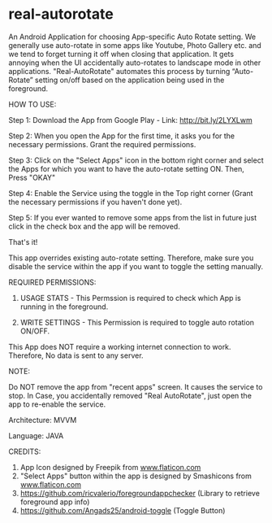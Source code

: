 # real-autorotate

An Android Application for choosing App-specific Auto Rotate setting. We generally use auto-rotate in some apps like Youtube, 
Photo Gallery etc. and we tend to forget turning it off when closing that application. It gets annoying when the UI accidentally 
auto-rotates to landscape mode in other applications. "Real-AutoRotate" automates this process by turning “Auto-Rotate” setting on/off 
based on the application being used in the foreground. 

HOW TO USE:

Step 1: Download the App from Google Play - Link: http://bit.ly/2LYXLwm

Step 2: When you open the App for the first time, it asks you for the necessary permissions. Grant the required permissions.

Step 3: Click on the "Select Apps" icon in the bottom right corner and select the Apps for which you want to have the auto-rotate setting ON. Then, Press "OKAY"

Step 4: Enable the Service using the toggle in the Top right corner (Grant the necessary permissions if you haven't done yet).

Step 5: If you ever wanted to remove some apps from the list in future just click in the check box and the app will be removed.

That's it! 

This app overrides existing auto-rotate setting. Therefore, make sure you disable the service within the app if you want to toggle the setting manually.

REQUIRED PERMISSIONS:

1. USAGE STATS - This Permssion is required to check which App is running in the foreground.

2. WRITE SETTINGS - This Permission is required to toggle auto rotation ON/OFF.

This App does NOT require a working internet connection to work. Therefore, No data is sent to any server.

NOTE:

Do NOT remove the app from "recent apps" screen. It causes the service to stop.
In Case, you accidentally removed "Real AutoRotate", just open the app to re-enable the service.

Architecture: MVVM

Language: JAVA

CREDITS:

1. App Icon designed by Freepik from www.flaticon.com
2. "Select Apps" button within the app is designed by Smashicons from www.flaticon.com
3. https://github.com/ricvalerio/foregroundappchecker (Library to retrieve foreground app info)
4. https://github.com/Angads25/android-toggle (Toggle Button)
